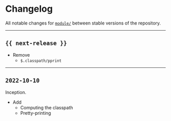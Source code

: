 # Changelog

All notable changes for [`module/`](../classpath) between stable versions of the
repository.


---


## `{{ next-release }}`

- Remove
    - `$.classpath/pprint`

---


## `2022-10-10`

Inception.

- Add
    - Computing the classpath
    - Pretty-printing
